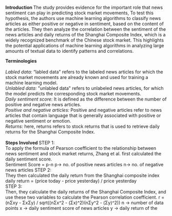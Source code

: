 <b> Introduction </b>
The study provides evidence for the important role that news sentiment can play in 
predicting stock market movements, To test this hypothesis, the authors use machine 
learning algorithms to classify news articles as either positive or negative in 
sentiment, based on the content of the articles. They then analyze the correlation 
between the sentiment of the news articles and daily returns of the Shanghai 
Composite Index, which is a widely recognized benchmark of the Chinese stock 
market. This highlights the potential applications of machine learning algorithms in 
analyzing large amounts of textual data to identify patterns and correlations. 

<b> Terminologies </b> <br> <br>
<i>Labled data:</i> “labled data" refers to the labeled news articles for which the stock 
market movements are already known and used for training a machine learning model. <br>
<i>Unlabled data:</i> "unlabled data" refers to unlabeled news articles, for which the model 
predicts the corresponding stock market movements. <br>
<i>Daily sentiment score:</i> It is defined as the difference between the number of positive 
and negative news articles.  <br>
<i>Positive and negative articles:</i> Positive and negative articles refer to news articles that 
contain language that is generally associated with positive or negative sentiment or 
emotion. <br>
<i>Returns:</i> here, returns refers to stock returns that is used to retrieve daily returns for 
the Shanghai Composite Index. <br>
<br>
<b> Steps Involved </b>
STEP 1: <br>
To apply the formula of Pearson coefficient to the relationship between news 
sentiment and stock market returns, Zhang et al. first calculated the daily sentiment 
score. <br>
Sentiment Score = p-n 
p-> no. of positive news articles 
n-> no. of negative news articles 
STEP 2: <br>
They then calculated the daily return from the Shanghai composite index 
daily return = (price today - price yesterday) / price yesterday <br>
STEP 3: <br>
Then, they calculate the daily returns of the Shanghai Composite Index, and 
use these two variables to calculate the Pearson correlation coefficient. 
r = (nΣxy - ΣxΣy) / sqrt((nΣx^2 - (Σx)^2)(nΣy^2 - (Σy)^2)) 
n -> number of data points 
x -> daily sentiment score of news articles 
y -> daily return of the 
